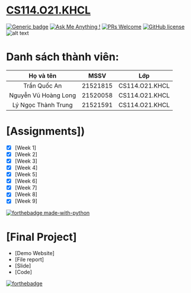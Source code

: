 # [CS114.O21.KHCL](https://anhquan075.github.io/CS114.L21-L22.KHCL/)
[![Generic badge](https://img.shields.io/badge/Status-working-<COLOR>.svg)](https://shields.io/)
[![Ask Me Anything !](https://img.shields.io/badge/Ask%20me-anything-1abc9c.svg)](https://github.com/anhquan075/CS114.L22.KHCL/issues/new)
[![PRs Welcome](https://img.shields.io/badge/PRs-welcome-brightgreen.svg?style=flat-square)](http://makeapullrequest.com)
[![GitHub license](https://img.shields.io/github/license/Naereen/StrapDown.js.svg)](https://github.com/anhquan075/CS114.L22.KHCL/blob/master/LICENSE)
![alt text](https://img.shields.io/badge/Laguage-Python-green)

# Danh sách thành viên:
| Họ và tên      | MSSV | Lớp     |
| :----:        |    :----:   |          :----: |
| Trần Quốc An     | 21521815       | CS114.O21.KHCL  |
| Nguyễn Vũ Hoàng Long   | 21520058       | CS114.O21.KHCL      |
| Lý Ngọc Thành Trung   | 21521591       | CS114.O21.KHCL      |

# [Assignments])

- [x] [Week 1]
- [x] [Week 2]
- [x] [Week 3]
- [x] [Week 4]
- [x] [Week 5]
- [x] [Week 6]
- [x] [Week 7]
- [x] [Week 8]
- [x] [Week 9]

[![forthebadge made-with-python](http://ForTheBadge.com/images/badges/made-with-python.svg)](https://www.python.org/)
# [Final Project]
- [Demo Website]
- [File report]
- [Slide]
- [Code]
 
[![forthebadge](https://forthebadge.com/images/badges/built-with-love.svg)](https://forthebadge.com)
